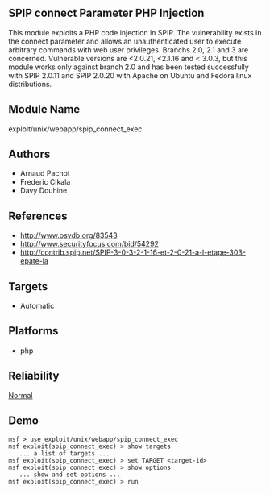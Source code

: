 ## SPIP connect Parameter PHP Injection

This module exploits a PHP code injection in SPIP. The 
vulnerability exists in the connect parameter and allows an 
unauthenticated user to execute arbitrary commands with web 
user privileges. Branchs 2.0, 2.1 and 3 are concerned. 
Vulnerable versions are <2.0.21, <2.1.16 and < 3.0.3, but 
this module works only against branch 2.0 and has been 
tested successfully with SPIP 2.0.11 and SPIP 2.0.20 with 
Apache on Ubuntu and Fedora linux distributions.


## Module Name
exploit/unix/webapp/spip_connect_exec

## Authors
* Arnaud Pachot
* Frederic Cikala
* Davy Douhine


## References
* http://www.osvdb.org/83543
* http://www.securityfocus.com/bid/54292
* http://contrib.spip.net/SPIP-3-0-3-2-1-16-et-2-0-21-a-l-etape-303-epate-la



## Targets
* Automatic


## Platforms
* php

## Reliability
[Normal](https://github.com/rapid7/metasploit-framework/wiki/Exploit-Ranking)

## Demo

```
msf > use exploit/unix/webapp/spip_connect_exec
msf exploit(spip_connect_exec) > show targets
   ... a list of targets ...
msf exploit(spip_connect_exec) > set TARGET <target-id>
msf exploit(spip_connect_exec) > show options
   ... show and set options ...
msf exploit(spip_connect_exec) > run
```
    
    